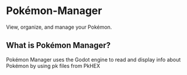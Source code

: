 # Pokémon-Manager
View, organize, and manage your Pokémon.


What is Pokémon Manager?
-
Pokémon Manager uses the Godot engine to read and display info about Pokémon by using pk files from PkHEX


